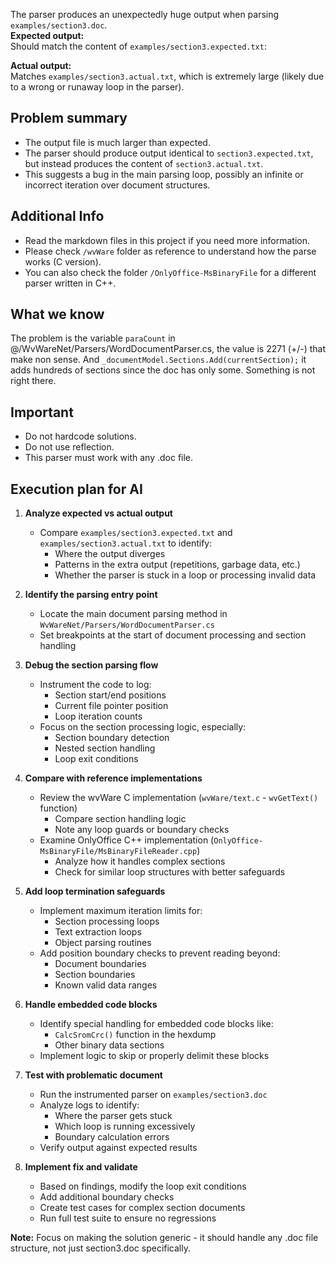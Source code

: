 The parser produces an unexpectedly huge output when parsing `examples/section3.doc`.  
**Expected output:**  
Should match the content of `examples/section3.expected.txt`:

**Actual output:**  
Matches `examples/section3.actual.txt`, which is extremely large (likely due to a wrong or runaway loop in the parser).

## Problem summary

- The output file is much larger than expected.
- The parser should produce output identical to `section3.expected.txt`, but instead produces the content of `section3.actual.txt`.
- This suggests a bug in the main parsing loop, possibly an infinite or incorrect iteration over document structures.

## Additional Info

- Read the markdown files in this project if you need more information.
- Please check `/wvWare` folder as reference to understand how the parse works (C version).
- You can also check the folder `/OnlyOffice-MsBinaryFile` for a different parser written in C++.

## What we know
The problem is the variable `paraCount` in @/WvWareNet/Parsers/WordDocumentParser.cs, the value is 2271 (+/-) that make non sense. And `_documentModel.Sections.Add(currentSection);` it adds hundreds of sections since the doc has only some. Something is not right there.

## Important
- Do not hardcode solutions.
- Do not use reflection.
- This parser must work with any .doc file.

## Execution plan for AI

1. **Analyze expected vs actual output**
   - Compare `examples/section3.expected.txt` and `examples/section3.actual.txt` to identify:
     - Where the output diverges
     - Patterns in the extra output (repetitions, garbage data, etc.)
     - Whether the parser is stuck in a loop or processing invalid data

2. **Identify the parsing entry point**
   - Locate the main document parsing method in `WvWareNet/Parsers/WordDocumentParser.cs`
   - Set breakpoints at the start of document processing and section handling

3. **Debug the section parsing flow**
   - Instrument the code to log:
     - Section start/end positions
     - Current file pointer position
     - Loop iteration counts
   - Focus on the section processing logic, especially:
     - Section boundary detection
     - Nested section handling
     - Loop exit conditions

4. **Compare with reference implementations**
   - Review the wvWare C implementation (`wvWare/text.c` - `wvGetText()` function)
     - Compare section handling logic
     - Note any loop guards or boundary checks
   - Examine OnlyOffice C++ implementation (`OnlyOffice-MsBinaryFile/MsBinaryFileReader.cpp`)
     - Analyze how it handles complex sections
     - Check for similar loop structures with better safeguards

5. **Add loop termination safeguards**
   - Implement maximum iteration limits for:
     - Section processing loops
     - Text extraction loops
     - Object parsing routines
   - Add position boundary checks to prevent reading beyond:
     - Document boundaries
     - Section boundaries
     - Known valid data ranges

6. **Handle embedded code blocks**
   - Identify special handling for embedded code blocks like:
     - `CalcSromCrc()` function in the hexdump
     - Other binary data sections
   - Implement logic to skip or properly delimit these blocks

7. **Test with problematic document**
   - Run the instrumented parser on `examples/section3.doc`
   - Analyze logs to identify:
     - Where the parser gets stuck
     - Which loop is running excessively
     - Boundary calculation errors
   - Verify output against expected results

8. **Implement fix and validate**
   - Based on findings, modify the loop exit conditions
   - Add additional boundary checks
   - Create test cases for complex section documents
   - Run full test suite to ensure no regressions

**Note:** Focus on making the solution generic - it should handle any .doc file structure, not just section3.doc specifically.

